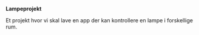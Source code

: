 **Lampeprojekt**

Et projekt hvor vi skal lave en app der kan kontrollere en lampe i forskellige rum.
